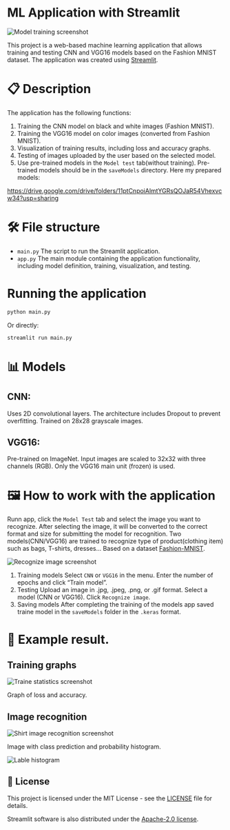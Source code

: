 # ML Application with Streamlit

![Model training screenshot](https://raw.githubusercontent.com/techn0man1ac/MachineLearningCV/refs/heads/main/screenshots/ModelTraining.png)

This project is a web-based machine learning application that allows training and testing CNN and VGG16 models based on the Fashion MNIST dataset. The application was created using [Streamlit](https://github.com/streamlit/streamlit).

# 📋 Description

The application has the following functions:
1. Training the CNN model on black and white images (Fashion MNIST).
2. Training the VGG16 model on color images (converted from Fashion MNIST).
3. Visualization of training results, including loss and accuracy graphs.
4. Testing of images uploaded by the user based on the selected model.
5. Use pre-trained models in the `Model test` tab(without training). Pre-trained models should be in the `saveModels` directory. Here my prepared models:

https://drive.google.com/drive/folders/11ptCnpoiAlmtYGRsQOJaR54Vhexvcw34?usp=sharing

# 🛠️ File structure

- `main.py` The script to run the Streamlit application.
- `app.py` The main module containing the application functionality, including model definition, training, visualization, and testing.

# Running the application

```bash
python main.py
```

Or directly:

```bash
streamlit run main.py
```

# 📊 Models

## CNN:

Uses 2D convolutional layers.
The architecture includes Dropout to prevent overfitting.
Trained on 28x28 grayscale images.

## VGG16:

Pre-trained on ImageNet.
Input images are scaled to 32x32 with three channels (RGB).
Only the VGG16 main unit (frozen) is used.

# 🖼️ How to work with the application

Runn app, click the `Model Test` tab and select the image you want to recognize. After selecting the image, it will be converted to the correct format and size for submitting the model for recognition. Two models(CNN/VGG16) are trained to recognize type of product(clothing item) such as bags, T-shirts, dresses... Based on a dataset [Fashion-MNIST](https://github.com/zalandoresearch/fashion-mnist).

![Recognize image screenshot](https://raw.githubusercontent.com/techn0man1ac/MachineLearningCV/refs/heads/main/screenshots/RecognizeImage.png)

1. Training models
Select `CNN` or `VGG16` in the menu.
Enter the number of epochs and click “Train model”.
2. Testing
Upload an image in .jpg, .jpeg, .png, or .gif format.
Select a model (CNN or VGG16).
Click `Recognize image`.
3. Saving models
After completing the training of the models app saved traine model in the `saveModels` folder in the `.keras` format.

# 📂 Example result.

## Training graphs

![Traine statistics screenshot](https://raw.githubusercontent.com/techn0man1ac/MachineLearningCV/refs/heads/main/screenshots/TraineStatistics.png)

Graph of loss and accuracy.

## Image recognition

![Shirt image recognition screenshot](https://raw.githubusercontent.com/techn0man1ac/MachineLearningCV/refs/heads/main/screenshots/Shirt.png)

Image with class prediction and probability histogram.

![Lable histogram](https://raw.githubusercontent.com/techn0man1ac/MachineLearningCV/refs/heads/main/screenshots/LableHistogram.png)

## 📑 License

This project is licensed under the MIT License - see the [LICENSE](https://github.com/techn0man1ac/MachineLearningCV/blob/main/LICENSE) file for details. 

Streamlit software is also distributed under the [Apache-2.0 license](https://github.com/streamlit/streamlit?tab=Apache-2.0-1-ov-file).
